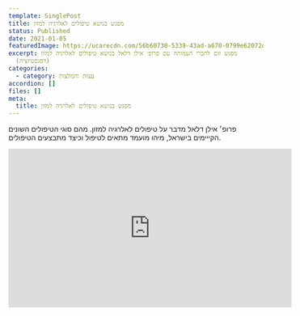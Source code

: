 ```yaml
---
template: SinglePost
title: מפגש בנושא טיפולים לאלרגיה למזון
status: Published
date: 2021-01-05
featuredImage: https://ucarecdn.com/56b60730-5339-43ad-a670-0799e62072d5/
excerpt: מפגש זום לחברי העמותה עם פרופ׳ אילן דלאל בנושא טיפולים לאלרגיה למזון
  (דסנסטיזציה)
categories:
  - category: עצות והמלצות
accordion: []
files: []
meta:
  title: מפגש בנושא טיפולים לאלרגיה למזון
---
```

פרופ׳ אילן דלאל מדבר על טיפולים לאלרגיה למזון. מהם סוגי הטיפולים השונים הקייימים בישראל, מיהו מועמד מתאים לטיפול וכיצד מתבצעים הטיפולים.
<iframe src="https://www.facebook.com/plugins/video.php?height=314&href=https%3A%2F%2Fwww.facebook.com%2FFoodallergy.il%2Fvideos%2F724549658459798%2F&show_text=false&width=560" width="560" height="314" style="border:none;overflow:hidden" scrolling="no" frameborder="0" allowfullscreen="true" allow="autoplay; clipboard-write; encrypted-media; picture-in-picture; web-share" allowFullScreen="true"></iframe>